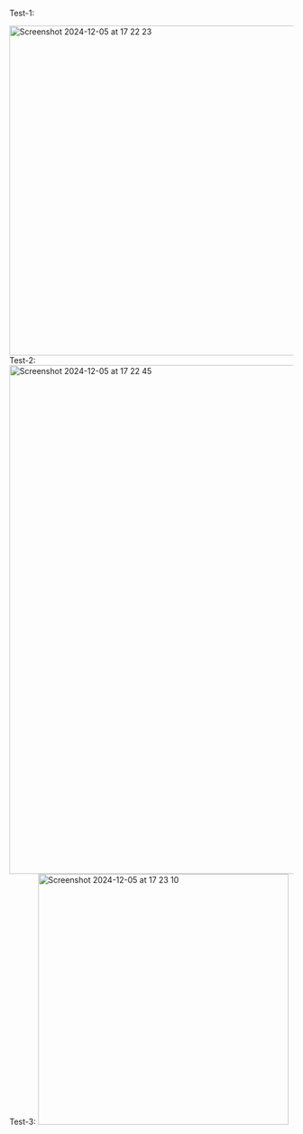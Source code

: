 Test-1:

<img width="584" alt="Screenshot 2024-12-05 at 17 22 23" src="https://github.com/user-attachments/assets/c4ffef7d-ec9d-4958-b598-6b7044ec92e7">
<br>
Test-2:

<img width="901" alt="Screenshot 2024-12-05 at 17 22 45" src="https://github.com/user-attachments/assets/39e3dff6-22d3-4776-8a3a-3f4be76caa35">

<br>
Test-3:

<img width="444" alt="Screenshot 2024-12-05 at 17 23 10" src="https://github.com/user-attachments/assets/dc0fa7e5-53e0-474c-8363-6fede5d565a4">
